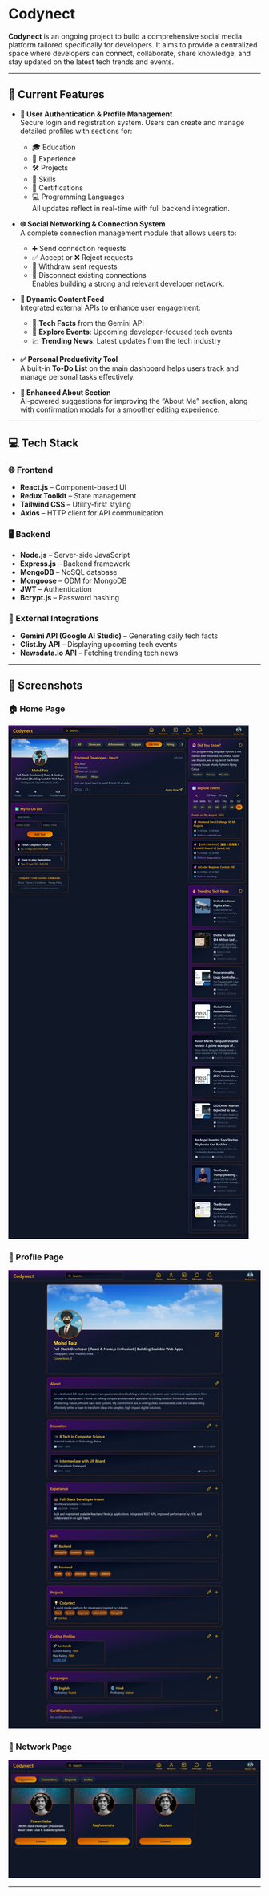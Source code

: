 # Codynect

**Codynect** is an ongoing project to build a comprehensive social media platform tailored specifically for developers. It aims to provide a centralized space where developers can connect, collaborate, share knowledge, and stay updated on the latest tech trends and events.

---

## 🔑 Current Features

- **👤 User Authentication & Profile Management**  
  Secure login and registration system. Users can create and manage detailed profiles with sections for:

  - 🎓 Education
  - 💼 Experience
  - 🛠️ Projects
  - 🧠 Skills
  - 📜 Certifications
  - 💻 Programming Languages  
    All updates reflect in real-time with full backend integration.

- **🌐 Social Networking & Connection System**  
  A complete connection management module that allows users to:

  - ➕ Send connection requests
  - ✅ Accept or ❌ Reject requests
  - 🔄 Withdraw sent requests
  - 🔗 Disconnect existing connections  
    Enables building a strong and relevant developer network.

- **📰 Dynamic Content Feed**  
  Integrated external APIs to enhance user engagement:

  - 🧩 **Tech Facts** from the Gemini API
  - 📅 **Explore Events**: Upcoming developer-focused tech events
  - 📈 **Trending News**: Latest updates from the tech industry

- **✅ Personal Productivity Tool**  
  A built-in **To-Do List** on the main dashboard helps users track and manage personal tasks effectively.

- **🧠 Enhanced About Section**  
  AI-powered suggestions for improving the “About Me” section, along with confirmation modals for a smoother editing experience.

---

## 💻 Tech Stack

### 🌐 Frontend

- **React.js** – Component-based UI
- **Redux Toolkit** – State management
- **Tailwind CSS** – Utility-first styling
- **Axios** – HTTP client for API communication

### 🖥️ Backend

- **Node.js** – Server-side JavaScript
- **Express.js** – Backend framework
- **MongoDB** – NoSQL database
- **Mongoose** – ODM for MongoDB
- **JWT** – Authentication
- **Bcrypt.js** – Password hashing

### 🔗 External Integrations

- **Gemini API (Google AI Studio)** – Generating daily tech facts
- **Clist.by API** – Displaying upcoming tech events
- **Newsdata.io API** – Fetching trending tech news

---

## 📸 Screenshots

### 🏠 Home Page

![Home Page](./screenshots/home.jpeg)

### 👤 Profile Page

![Profile Page](./screenshots/profile.jpeg)

### 🔗 Network Page

![Network Page](./screenshots/network.jpeg)

---
